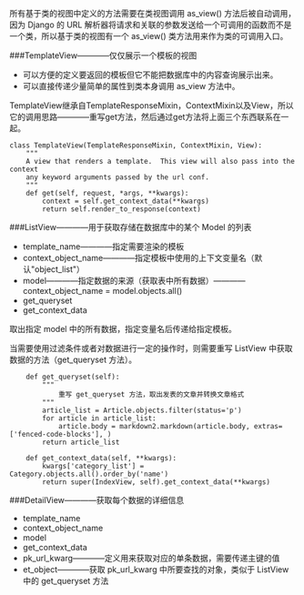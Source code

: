 所有基于类的视图中定义的方法需要在类视图调用 as_view() 方法后被自动调用，因为 Django 的 URL 解析器将请求和关联的参数发送给一个可调用的函数而不是一个类，所以基于类的视图有一个 as_view() 类方法用来作为类的可调用入口。

###TemplateView————仅仅展示一个模板的视图
- 可以方便的定义要返回的模板但它不能把数据库中的内容查询展示出来。
- 可以直接传递少量简单的属性到类本身调用 as_view 方法中。

TemplateView继承自TemplateResponseMixin，ContextMixin以及View，所以它的调用思路————重写get方法，然后通过get方法将上面三个东西联系在一起。
```
class TemplateView(TemplateResponseMixin, ContextMixin, View):
    """
    A view that renders a template.  This view will also pass into the context
    any keyword arguments passed by the url conf.
    """
    def get(self, request, *args, **kwargs):
        context = self.get_context_data(**kwargs)
        return self.render_to_response(context)
```
###ListView————用于获取存储在数据库中的某个 Model 的列表
- template_name————指定需要渲染的模板
- context_object_name————指定模板中使用的上下文变量名（默认"object_list"）
- model————指定数据的来源（获取表中所有数据）————context_object_name = model.objects.all()
- get_queryset
- get_context_data

取出指定 model 中的所有数据，指定变量名后传递给指定模板。

当需要使用过滤条件或者对数据进行一定的操作时，则需要重写 ListView 中获取数据的方法（get_queryset 方法）。

```
    def get_queryset(self):
        """
            重写 get_queryset 方法，取出发表的文章并转换文章格式
        """
        article_list = Article.objects.filter(status='p')
        for article in article_list:
            article.body = markdown2.markdown(article.body, extras=['fenced-code-blocks'], )
        return article_list

    def get_context_data(self, **kwargs):
        kwargs['category_list'] = Category.objects.all().order_by('name')
        return super(IndexView, self).get_context_data(**kwargs)
```

###DetailView————获取每个数据的详细信息
- template_name
- context_object_name
- model
- get_context_data
- pk_url_kwarg————定义用来获取对应的单条数据，需要传递主键的值
- et_object————获取 pk_url_kwarg 中所要查找的对象，类似于 ListView 中的 get_queryset 方法
